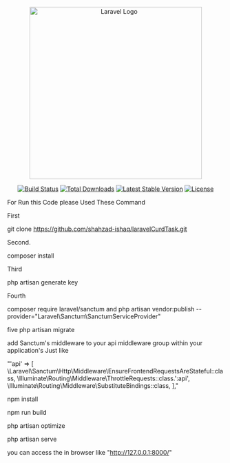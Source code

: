 <p align="center"><a href="https://laravel.com" target="_blank"><img src="https://raw.githubusercontent.com/laravel/art/master/logo-lockup/5%20SVG/2%20CMYK/1%20Full%20Color/laravel-logolockup-cmyk-red.svg" width="400" alt="Laravel Logo"></a></p>

<p align="center">
<a href="https://github.com/laravel/framework/actions"><img src="https://github.com/laravel/framework/workflows/tests/badge.svg" alt="Build Status"></a>
<a href="https://packagist.org/packages/laravel/framework"><img src="https://img.shields.io/packagist/dt/laravel/framework" alt="Total Downloads"></a>
<a href="https://packagist.org/packages/laravel/framework"><img src="https://img.shields.io/packagist/v/laravel/framework" alt="Latest Stable Version"></a>
<a href="https://packagist.org/packages/laravel/framework"><img src="https://img.shields.io/packagist/l/laravel/framework" alt="License"></a>
</p>
 For Run this Code please Used These Command


First 

git clone https://github.com/shahzad-ishaq/laravelCurdTask.git

Second.

composer install

Third 

php artisan generate key

Fourth

composer require laravel/sanctum
and 
php artisan vendor:publish --provider="Laravel\Sanctum\SanctumServiceProvider"

five 
php artisan migrate


add Sanctum's middleware to your api middleware group within your application's
Just like 

"'api' => [
    \Laravel\Sanctum\Http\Middleware\EnsureFrontendRequestsAreStateful::class,
    \Illuminate\Routing\Middleware\ThrottleRequests::class.':api',
    \Illuminate\Routing\Middleware\SubstituteBindings::class,
],"


 npm install

 npm run build

 php artisan optimize

 php artisan serve
 
 you can access the in browser like "http://127.0.0.1:8000/"
